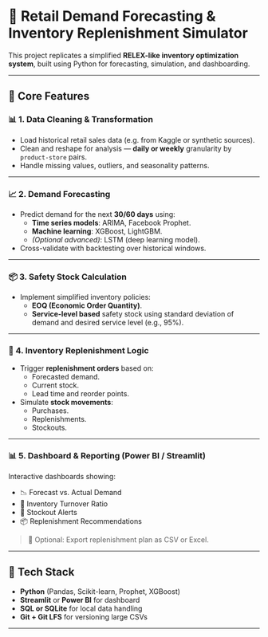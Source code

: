 # 🛒 Retail Demand Forecasting & Inventory Replenishment Simulator

This project replicates a simplified **RELEX-like inventory optimization system**, built using Python for forecasting, simulation, and dashboarding.

---

## 📌 Core Features

### 📊 1. Data Cleaning & Transformation
- Load historical retail sales data (e.g. from Kaggle or synthetic sources).
- Clean and reshape for analysis — **daily or weekly** granularity by `product-store` pairs.
- Handle missing values, outliers, and seasonality patterns.

---

### 📈 2. Demand Forecasting
- Predict demand for the next **30/60 days** using:
  - **Time series models**: ARIMA, Facebook Prophet.
  - **Machine learning**: XGBoost, LightGBM.
  - *(Optional advanced)*: LSTM (deep learning model).
- Cross-validate with backtesting over historical windows.

---

### 📦 3. Safety Stock Calculation
- Implement simplified inventory policies:
  - **EOQ (Economic Order Quantity)**.
  - **Service-level based** safety stock using standard deviation of demand and desired service level (e.g., 95%).

---

### 🔁 4. Inventory Replenishment Logic
- Trigger **replenishment orders** based on:
  - Forecasted demand.
  - Current stock.
  - Lead time and reorder points.
- Simulate **stock movements**:
  - Purchases.
  - Replenishments.
  - Stockouts.

---

### 📊 5. Dashboard & Reporting (Power BI / Streamlit)
Interactive dashboards showing:

- 📉 Forecast vs. Actual Demand  
- 🔁 Inventory Turnover Ratio  
- 🚨 Stockout Alerts  
- 📦 Replenishment Recommendations  

> 💾 Optional: Export replenishment plan as CSV or Excel.

---

## 🧰 Tech Stack

- **Python** (Pandas, Scikit-learn, Prophet, XGBoost)
- **Streamlit** or **Power BI** for dashboard
- **SQL or SQLite** for local data handling
- **Git + Git LFS** for versioning large CSVs

---



